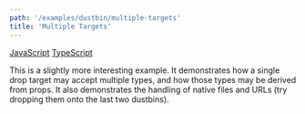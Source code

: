 ```yaml
---
path: '/examples/dustbin/multiple-targets'
title: 'Multiple Targets'
---
```


[JavaScript](https://github.com/react-dnd/react-dnd/tree/gh-pages/examples_js/01-dustbin/multiple-targets)
[TypeScript](https://github.com/react-dnd/react-dnd/tree/master/packages/examples/src/01-dustbin/multiple-targets)

This is a slightly more interesting example.
It demonstrates how a single drop target may accept multiple types,
and how those types may be derived from props. It also demonstrates
the handling of native files and URLs (try dropping them onto the last
two dustbins).

<dustbin-multiple-targets></dustbin-multiple-targets>
